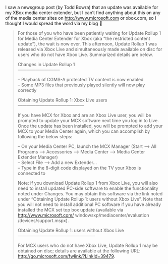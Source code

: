 I saw a newsgroup post (by Todd Bowra) that an update was available for my XBox media center extender, but I can&#8217;t find anything about this on any of the media center sites on <a href="http://www.microsoft.com" target="_blank">http://www.microsoft.com</a> or xbox.com, so I thought I would spread the word via my blog 🙂

> For those of you who have been patiently waiting for Update Rollup 1 for Media Center Extender for Xbox (aka &#8220;the restricted content update&#8221;), the wait is now over. This afternoon, Update Rollup 1 was released via Xbox Live and simultaneously made available on disc for users who do not have Xbox Live. Summarized details are below.
> 
> Changes in Update Rollup 1  
> &#8212;&#8212;&#8212;&#8212;&#8212;&#8212;&#8212;&#8212;&#8212;&#8211;
> 
> &#8211; Playback of CGMS-A protected TV content is now enabled  
> &#8211; Some MP3 files that previously played silently will now play correctly
> 
> Obtaining Update Rollup 1: Xbox Live users  
> &#8212;&#8212;&#8212;&#8212;&#8212;&#8212;&#8212;&#8212;&#8212;&#8212;&#8212;&#8212;&#8212;&#8212;&#8212;
> 
> If you have MCX for Xbox and are an Xbox Live user, you will be prompted to update your MCX software next time you log in to Live. Once the update has been installed, you will be prompted to add your MCX to your Media Center again, which you can accomplish by following the below steps:
> 
> &#8211; On your Media Center PC, launch the MCX Manager (Start &#8211;> All Programs &#8211;> Accessories &#8211;> Media Center &#8211;> Media Center Extender Manager)  
> &#8211; Select File &#8211;> Add a new Extender&#8230;  
> &#8211; Type in the 8-digit code displayed on the TV your Xbox is connected to 
> 
> Note: if you download Update Rollup 1 from Xbox Live, you will also need to install updated PC-side software to enable the functionality noted under Changes. You may obtain this software via the link noted under &#8220;Obtaining Update Rollup 1: users without Xbox Live&#8221;. Note that you will not need to install additional PC software if you have already installed the MCX set top box update (available via <a href="http://www.microsoft.com/windowsxp/mediacenter/evaluation/devices/support.mspx" target="_blank" class="broken_link">http://www.microsoft.com/ windowsxp/mediacenter/evaluation /devices/support.mspx</a>).
> 
> Obtaining Update Rollup 1: users without Xbox Live  
> &#8212;&#8212;&#8212;&#8212;&#8212;&#8212;&#8212;&#8212;&#8212;&#8212;&#8212;&#8212;&#8212;&#8212;&#8212;&#8212;&#8212;&#8211; 
> 
> For MCX users who do not have Xbox Live, Update Rollup 1 may be obtained on disc; details are available at the following URL: <a href="http://go.microsoft.com/fwlink/?LinkId=39479" target="_blank">http://go.microsoft.com/fwlink/?LinkId=39479</a>.